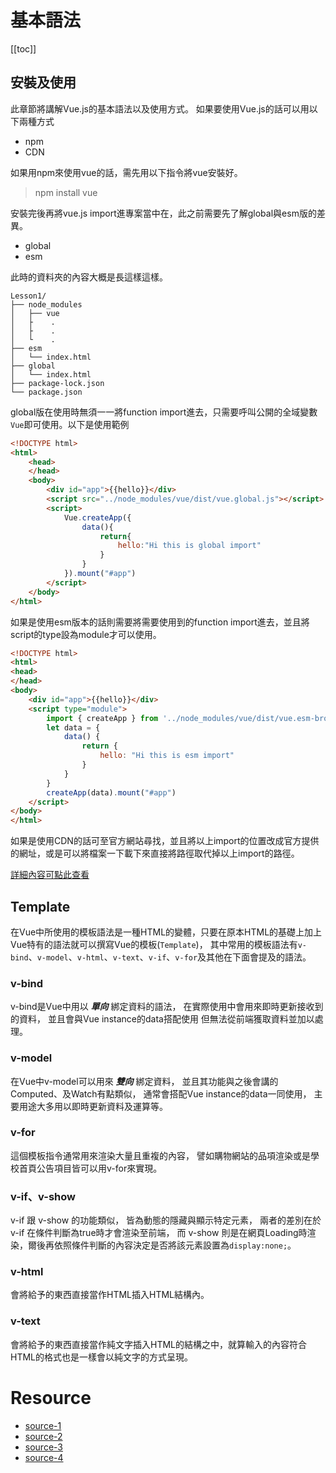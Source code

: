# 基本語法

[[toc]]

## 安裝及使用

此章節將講解Vue.js的基本語法以及使用方式。
如果要使用Vue.js的話可以用以下兩種方式
- npm
- CDN


如果用npm來使用vue的話，需先用以下指令將vue安裝好。
>npm install vue

安裝完後再將vue.js import進專案當中在，此之前需要先了解global與esm版的差異。
- global
- esm

此時的資料夾的內容大概是長這樣這樣。
```
Lesson1/
├── node_modules
│   ├── vue
│   ├    .
│   ├    .
│   └    .
├── esm
│   └── index.html
├── global
│   └── index.html
├── package-lock.json
└── package.json
```

global版在使用時無須一一將function import進去，只需要呼叫公開的全域變數`Vue`即可使用。以下是使用範例
```html
<!DOCTYPE html>
<html>
    <head>
    </head>
    <body>
        <div id="app">{{hello}}</div>
        <script src="../node_modules/vue/dist/vue.global.js"></script>
        <script>
            Vue.createApp({
                data(){
                    return{
                        hello:"Hi this is global import"
                    }
                }
            }).mount("#app")
        </script>
    </body>
</html>
```

如果是使用esm版本的話則需要將需要使用到的function import進去，並且將script的type設為module才可以使用。
```html
<!DOCTYPE html>
<html>
<head>
</head>
<body>
    <div id="app">{{hello}}</div>
    <script type="module">
        import { createApp } from '../node_modules/vue/dist/vue.esm-browser.js';
        let data = {
            data() {
                return {
                    hello: "Hi this is esm import"
                }
            }
        }
        createApp(data).mount("#app")
    </script>
</body>
</html>
```
如果是使用CDN的話可至官方網站尋找，並且將以上import的位置改成官方提供的網址，或是可以將檔案一下載下來直接將路徑取代掉以上import的路徑。

[詳細內容可點此查看](https://github.com/nptu-cnc/tutorial/tree/main/Vue/Lesson1/)

## Template

在Vue中所使用的模板語法是一種HTML的變體，只要在原本HTML的基礎上加上Vue特有的語法就可以撰寫Vue的模板(`Template`)，
其中常用的模板語法有`v-bind`、`v-model`、`v-html`、`v-text`、`v-if`、`v-for`及其他在下面會提及的語法。
### v-bind 
v-bind是Vue中用以 **_單向_** 綁定資料的語法，
在實際使用中會用來即時更新接收到的資料，
並且會與Vue instance的data搭配使用
但無法從前端獲取資料並加以處理。
### v-model
在Vue中v-model可以用來 **_雙向_** 綁定資料，
並且其功能與之後會講的Computed、及Watch有點類似，
通常會搭配Vue instance的data一同使用，
主要用途大多用以即時更新資料及運算等。
### v-for 
這個模板指令通常用來渲染大量且重複的內容，
譬如購物網站的品項渲染或是學校首頁公告項目皆可以用v-for來實現。
### v-if、v-show
v-if 跟 v-show 的功能類似，
皆為動態的隱藏與顯示特定元素，
兩者的差別在於 v-if 在條件判斷為true時才會渲染至前端，
而 v-show 則是在網頁Loading時渲染，爾後再依照條件判斷的內容決定是否將該元素設置為`display:none;`。
### v-html
會將給予的東西直接當作HTML插入HTML結構內。
### v-text
會將給予的東西直接當作純文字插入HTML的結構之中，就算輸入的內容符合HTML的格式也是一樣會以純文字的方式呈現。
### 






<h1>Resource</h1>

- [source-1](https://hackmd.io/@CynthiaChuang/Vue-Study-Notes-Contents/%2F%40CynthiaChuang%2FVue-Study-Notes-Unit04%23Computed-%25E8%2588%2587-Watch)
- [source-2](https://book.vue.tw/CH1/1-1-introduction.html)
- [source-3](https://guahsu.io/2018/08/vue-if-with-vue-show-singleton/)
- [source-4](https://www.runoob.com/vue2/)



